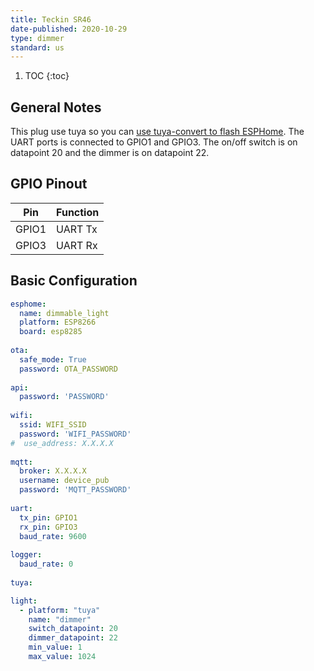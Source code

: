 ```yaml
---
title: Teckin SR46
date-published: 2020-10-29
type: dimmer
standard: us
---
```


1. TOC
{:toc}

## General Notes

This plug use tuya so you can [use tuya-convert to flash ESPHome](/guides/tuya-convert/).
The UART ports is connected to GPIO1 and GPIO3.
The on/off switch is on datapoint 20 and the dimmer is on datapoint 22.

## GPIO Pinout

| Pin     | Function                           |
|---------|------------------------------------|
| GPIO1   | UART Tx                            |
| GPIO3   | UART Rx                            |

## Basic Configuration

```yaml
esphome:
  name: dimmable_light
  platform: ESP8266
  board: esp8285
  
ota:
  safe_mode: True
  password: OTA_PASSWORD
  
api:
  password: 'PASSWORD'
  
wifi:
  ssid: WIFI_SSID
  password: 'WIFI_PASSWORD'
#  use_address: X.X.X.X
  
mqtt:
  broker: X.X.X.X
  username: device_pub
  password: 'MQTT_PASSWORD'
  
uart:
  tx_pin: GPIO1
  rx_pin: GPIO3
  baud_rate: 9600
  
logger:
  baud_rate: 0
  
tuya:

light:
  - platform: "tuya"
    name: "dimmer"
    switch_datapoint: 20
    dimmer_datapoint: 22
    min_value: 1
    max_value: 1024

```
